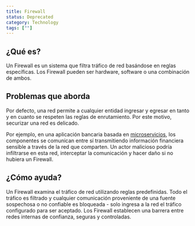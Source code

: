 ```yaml
---
title: Firewall
status: Deprecated
category: Technology
tags: [""]
---
```


## ¿Qué es?

Un Firewall es un sistema que filtra tráfico de red basándose en reglas específicas.
Los Firewall pueden ser hardware, software o una combinación de ambos.

## Problemas que aborda

Por defecto, una red permite a cualquier entidad ingresar y egresar en tanto y en cuanto se
respeten las reglas de enrutamiento. Por este motivo, securizar una red es delicado.

Por ejemplo, en una aplicación bancaria basada en [microservicios](/microservices/), los
componentes se comunican entre sí transmitiendo información financiera sensible a través de
la red que comparten. Un actor malicioso podría infiltrarse en esta red, interceptar la
comunicación y hacer daño si no hubiera un Firewall.

## ¿Cómo ayuda?

Un Firewall examina el tráfico de red utilizando reglas predefinidas.
Todo el tráfico es filtrado y cualquier comunicación proveniente de una fuente sospechosa o
no confiable es bloqueada - solo ingresa a la red el tráfico configurado para ser aceptado.
Los Firewall establecen una barrera entre redes internas de confianza, seguras y controladas.
